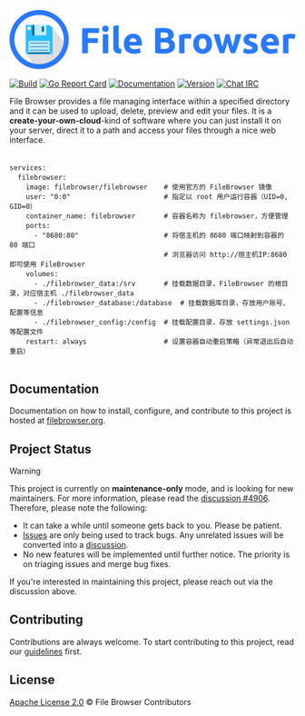 <p align="center">
  <img src="https://raw.githubusercontent.com/filebrowser/logo/master/banner.png" width="550"/>
</p>

[![Build](https://github.com/filebrowser/filebrowser/actions/workflows/main.yaml/badge.svg)](https://github.com/filebrowser/filebrowser/actions/workflows/main.yaml)
[![Go Report Card](https://goreportcard.com/badge/github.com/filebrowser/filebrowser)](https://goreportcard.com/report/github.com/filebrowser/filebrowser)
[![Documentation](https://img.shields.io/badge/godoc-reference-blue.svg)](http://godoc.org/github.com/filebrowser/filebrowser)
[![Version](https://img.shields.io/github/release/filebrowser/filebrowser.svg)](https://github.com/filebrowser/filebrowser/releases/latest)
[![Chat IRC](https://img.shields.io/badge/freenode-%23filebrowser-blue.svg)](http://webchat.freenode.net/?channels=%23filebrowser)

File Browser provides a file managing interface within a specified directory and it can be used to upload, delete, preview and edit your files. It is a **create-your-own-cloud**-kind of software where you can just install it on your server, direct it to a path and access your files through a nice web interface.

<code>
services:
  filebrowser:
    image: filebrowser/filebrowser    # 使用官方的 FileBrowser 镜像
    user: "0:0"                       # 指定以 root 用户运行容器（UID=0, GID=0）
    container_name: filebrowser       # 容器名称为 filebrowser，方便管理
    ports:
      - "8680:80"                     # 将宿主机的 8680 端口映射到容器的 80 端口
                                      # 浏览器访问 http://宿主机IP:8680 即可使用 FileBrowser
    volumes:
      - ./filebrowser_data:/srv       # 挂载数据目录，FileBrowser 的根目录，对应宿主机 ./filebrowser_data
      - ./filebrowser_database:/database  # 挂载数据库目录，存放用户账号、配置等信息
      - ./filebrowser_config:/config  # 挂载配置目录，存放 settings.json 等配置文件
    restart: always                   # 设置容器自动重启策略（异常退出后自动重启）

</code>


## Documentation

Documentation on how to install, configure, and contribute to this project is hosted at [filebrowser.org](https://filebrowser.org).

## Project Status

> [!WARNING]
>
> This project is currently on **maintenance-only** mode, and is looking for new maintainers. For more information, please read the [discussion #4906](https://github.com/filebrowser/filebrowser/discussions/4906). Therefore, please note the following:
>
> - It can take a while until someone gets back to you. Please be patient.
> - [Issues][issues] are only being used to track bugs. Any unrelated issues will be converted into a [discussion][discussions].
> - No new features will be implemented until further notice. The priority is on triaging issues and merge bug fixes.
> 
> If you're interested in maintaining this project, please reach out via the discussion above.

[issues]: https://github.com/filebrowser/filebrowser/issues
[discussions]: https://github.com/filebrowser/filebrowser/discussions

## Contributing

Contributions are always welcome. To start contributing to this project, read our [guidelines](CONTRIBUTING.md) first.

## License

[Apache License 2.0](LICENSE) © File Browser Contributors

